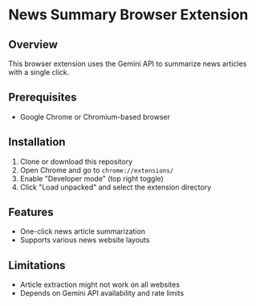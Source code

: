 # News Summary Browser Extension

## Overview
This browser extension uses the Gemini API to summarize news articles with a single click.

## Prerequisites
- Google Chrome or Chromium-based browser

## Installation
1. Clone or download this repository
2. Open Chrome and go to `chrome://extensions/`
3. Enable "Developer mode" (top right toggle)
4. Click "Load unpacked" and select the extension directory

## Features
- One-click news article summarization
- Supports various news website layouts

## Limitations
- Article extraction might not work on all websites
- Depends on Gemini API availability and rate limits
